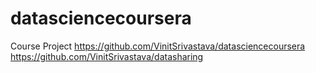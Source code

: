 # datasciencecoursera
Course Project
https://github.com/VinitSrivastava/datasciencecoursera
https://github.com/VinitSrivastava/datasharing
